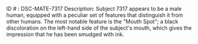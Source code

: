 ID # : DSC-MATE-7317
Description: Subject 7317 appears to be a male human, equipped with a peculiar set of features that distinguish it from other humans. The most notable feature is the "Mouth Spot"; a black discoloration on the left-hand side of the subject's mouth, which gives the impression that he has been smudged with ink.